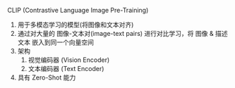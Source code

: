 CLIP (Contrastive Language Image Pre-Training)
1. 用于多模态学习的模型(将图像和文本对齐)
2. 通过对大量的 图像-文本对(image-text pairs) 进行对比学习，将 图像 & 描述文本 嵌入到同一个向量空间
3. 架构
   1. 视觉编码器 (Vision Encoder)
   2. 文本编码器 (Text Encoder)
4. 具有 Zero-Shot 能力